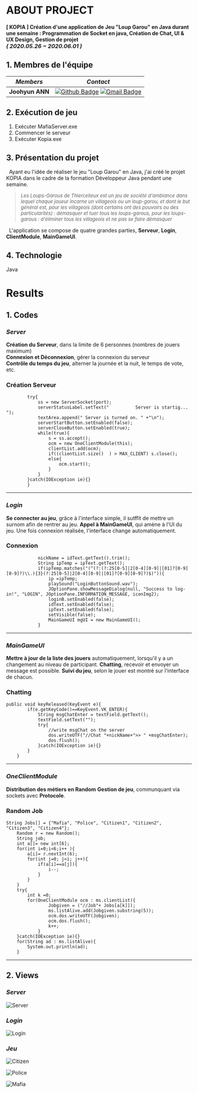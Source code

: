 
# ABOUT PROJECT
#### [ KOPIA ] Création d'une application de Jeu "Loup Garou" en Java durant une semaine : Programmation de Socket en java, Création de Chat, UI & UX Design, Gestion de projet<br><span style="font-size:15px">*( 2020.05.26 ~ 2020.06.01 )*</span>

## 1. Membres de l'équipe

|*Members*|*Contact*|
|:---:|---|
|**Joohyun ANN**|[![Github Badge](https://img.shields.io/badge/-Github-000?style=flat-square&logo=Github&logoColor=white)](http://github.com/catwithhumanface) [![Gmail Badge](https://img.shields.io/badge/-annjh11@gmail.com-c14438?style=flat-square&logo=Gmail&logoColor=white&link=mailto:annjh11@gmail.com)](mailto:annjh11@gmail.com)|


## 2. Exécution de jeu
1. Exécuter MafiaServer.exe
2. Commencer le serveur
3. Exécuter Kopia.exe
   
## 3. Présentation du projet
&nbsp; Ayant eu l'idée de réaliser le jeu "Loup Garou" en Java, j'ai créé le projet KOPIA dans le cadre de la formation Développeur Java pendant une semaine.<br>

> <span style="font-size:13px">*Les Loups-Garous de Thiercelieux est un jeu de société d'ambiance dans lequel chaque joueur incarne un villageois ou un loup-garou, et dont le but général est, pour les villageois (dont certains ont des pouvoirs ou des particularités) : démasquer et tuer tous les loups-garous, pour les loups-garous : d'éliminer tous les villageois et ne pas se faire démasquer*<br></span>

&nbsp; L'application se compose de quatre grandes parties, **Serveur**, **Login**, **ClientModule**, **MainGameUI**.

## 4. Technologie 
Java

# Results
## 1. Codes
### *Server*
**Création du Serveur**, dans la limite de 6 personnes (nombres de jouers maximum)<br>
**Connexion et Déconnexion**, gérer la connexion du serveur<br>
**Contrôle du temps du jeu**, alterner la journée et la nuit, le temps de vote, etc.<br>


### Création Serveur
			try{
				ss = new ServerSocket(port);
				serverStatusLabel.setText("          Server is startig...         ");
				textArea.append(" Server is turned on. " +"\n");
				serverStartButton.setEnabled(false);
				serverCloseButton.setEnabled(true);
				while(true){
					s = ss.accept();
					ocm = new OneClientModule(this);
					clientList.add(ocm);
					if((clientList.size()  ) > MAX_CLIENT) s.close();
					else{
						ocm.start();
					}
				}
			}catch(IOException ie){}
			}
	

---

### *Login*
**Se connecter au jeu**, grâce à l'interface simple, il sutffit de mettre un surnom afin de rentrer au jeu.
**Appel à MainGameUI**, qui amène à l'UI du jeu. Une fois connexion réalisée, l'interface change automatiquement.

### Connexion
				nickName = idText.getText().trim();
				String ipTemp = ipText.getText();
				if(ipTemp.matches("(^(?:(?:25[0-5]|2[0-4][0-9]|[01]?[0-9][0-9]?)\\.){3}(?:25[0-5]|2[0-4][0-9]|[01]?[0-9][0-9]?)$)")){
					ip =ipTemp;
					playSound("LoginButtonSound.wav");
					JOptionPane.showMessageDialog(null, "Success to log-in!", "LOGIN", JOptionPane.INFORMATION_MESSAGE, iconImg2);
					loginB.setEnabled(false);
					idText.setEnabled(false);
					ipText.setEnabled(false);
					setVisible(false);
					MainGameUI mgUI = new MainGameUI();
				}

---

### *MainGameUI*
**Mettre à jour de la liste des jouers** automatiquement, lorsqu'il y a un changement au niveau de participant.
**Chatting**, recevoir et envoyer un message est possible.
**Suivi du jeu**, selon le jouer est montré sur l'interface de chacun.

### Chatting
	public void keyReleased(KeyEvent e){ 
			if(e.getKeyCode()==KeyEvent.VK_ENTER){
				String msgChatEnter = textField.getText();
				textField.setText("");
				try{
					//write msgChat on the server
					dos.writeUTF("//Chat "+nickName+">> " +msgChatEnter);
					dos.flush();
				}catch(IOException ie){}
			}
		}
---

### *OneClientModule*
**Distribution des métiers en Random**
**Gestion de jeu**, communquant via sockets avec **Protocole**.

### Random Job
	String Jobs[] = {"Mafia", "Police", "Citizen1", "Citizen2", "Citizen3", "Citizen4"};
		Random r = new Random();
		String job;
		int a[]= new int[6];
		for(int i=0;i<6;i++ ){
			a[i]= r.nextInt(6);
			for(int j=0; j<i; j++){
				if(a[i]==a[j]){
					i--;
				}
			}
		}
		try{
			int k =0;
			for(OneClientModule ocm : ms.clientList){
					Jobgiven = ("//Job"+ Jobs[a[k]]);
					ms.listAlive.add(Jobgiven.substring(5));
					ocm.dos.writeUTF(Jobgiven);
					ocm.dos.flush();
					k++;
				}	
		}catch(IOException ie){}
		for(String ad : ms.listAlive){
			System.out.println(ad);
		}

---
## 2. Views
### *Server*
![Server](md_imgs/server.jpg)
<br>

### *Login*
![Login](md_imgs/login.gif)
<br>

### *Jeu*
![Citizen](md_imgs/citizen.gif)
<br>

![Police](md_imgs/police.gif)
<br>

![Mafia](md_imgs/mafia.gif)
<br>
